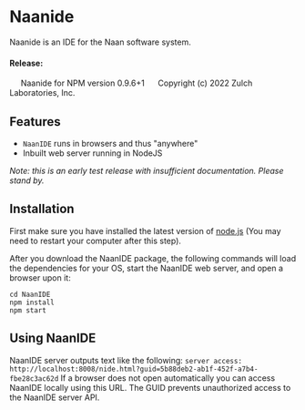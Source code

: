 Naanide
==========

Naanide is an IDE for the Naan software system.

#### Release:
     Naanide for NPM version 0.9.6+1
     Copyright (c) 2022 Zulch Laboratories, Inc.

Features
-------
- `NaanIDE` runs in browsers and thus "anywhere"
- Inbuilt web server running in NodeJS

_Note: this is an early test release with insufficient documentation. Please stand by._

Installation
-------

First make sure you have installed the latest version of [node.js](http://nodejs.org/)
(You may need to restart your computer after this step).

After you download the NaanIDE package, the following commands will load the dependencies for your OS, start the NaanIDE web server, and open a browser upon it:

    cd NaanIDE
    npm install
    npm start

Using NaanIDE
-------

NaanIDE server outputs text like the following:
`server access: http://localhost:8008/nide.html?guid=5b88deb2-ab1f-452f-a7b4-fbe28c3ac62d`
If a browser does not open automatically you can access NaanIDE locally using this URL. The GUID prevents unauthorized access to the NaanIDE server API.
